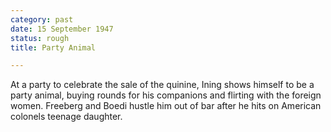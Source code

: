 ```yaml
---
category: past
date: 15 September 1947
status: rough
title: Party Animal

---
```



At a party to celebrate the sale of the quinine,
Ining shows himself to be a party animal, buying rounds for his
companions and flirting with the foreign women. Freeberg and Boedi hustle him
out of bar after he hits on American colonels teenage daughter.
